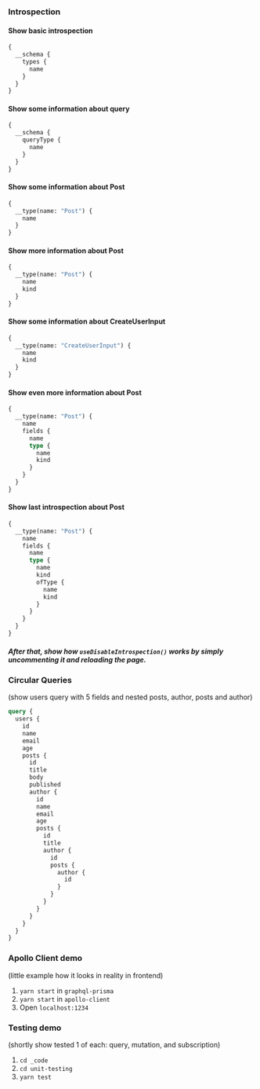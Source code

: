 ### Introspection

#### Show basic introspection

```graphql
{
  __schema {
    types {
      name
    }
  }
}
```

#### Show some information about query

```graphql
{
  __schema {
    queryType {
      name
    }
  }
}
```

#### Show some information about Post

```graphql
{
  __type(name: "Post") {
    name
  }
}
```

#### Show more information about Post

```graphql
{
  __type(name: "Post") {
    name
    kind
  }
}
```

#### Show some information about CreateUserInput

```graphql
{
  __type(name: "CreateUserInput") {
    name
    kind
  }
}
```

#### Show even more information about Post

```graphql
{
  __type(name: "Post") {
    name
    fields {
      name
      type {
        name
        kind
      }
    }
  }
}
```

#### Show last introspection about Post

```graphql
{
  __type(name: "Post") {
    name
    fields {
      name
      type {
        name
        kind
        ofType {
          name
          kind
        }
      }
    }
  }
}
```

##### After that, show how `useDisableIntrospection()` works by simply uncommenting it and reloading the page.

### Circular Queries

(show users query with 5 fields and nested posts, author, posts and author)

```graphql
query {
  users {
    id
    name
    email
    age
    posts {
      id
      title
      body
      published
      author {
        id
        name
        email
        age
        posts {
          id
          title
          author {
            id
            posts {
              author {
                id
              }
            }
          }
        }
      }
    }
  }
}
```

### Apollo Client demo

(little example how it looks in reality in frontend)

1. `yarn start` in `graphql-prisma`
2. `yarn start` in `apollo-client`
3. Open `localhost:1234`

### Testing demo

(shortly show tested 1 of each: query, mutation, and subscription)

1. `cd _code`
2. `cd unit-testing`
3. `yarn test`
